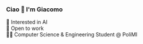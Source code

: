 ### Ciao 👋 I'm Giacomo
🤖 Interested in AI   
💼 Open to work   
👨‍💻 Computer Science & Engineering Student @ PoliMI

<!--
### Projects
#### 🍅 Pomodoro timer
- This Pomodoro Timer is a simple time management tool built with React for the freeCodeCamp course.
- You can access the site by [🔗 this link](https://1giacomo.github.io/pomodoro-timer/).
- It allows users to set custom work and break intervals and displays the remaining time and current interval.


**1giacomo/1giacomo** is a ✨ _special_ ✨ repository because its `README.md` (this file) appears on your GitHub profile.

Here are some ideas to get you started:

- 🔭 I’m currently working on ...
- 🌱 I’m currently learning ...
- 👯 I’m looking to collaborate on ...
- 🤔 I’m looking for help with ...
- 💬 Ask me about ...
- 📫 How to reach me: ...
- 😄 Pronouns: ...
- ⚡ Fun fact: ...
-->
